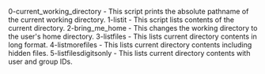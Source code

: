 0-current_working_directory - This script prints the absolute pathname of the current working directory.
1-listit - This script lists contents of the current directory.
2-bring_me_home - This changes the working directory to the user's home directory.
3-listfiles - This lists current directory contents in long format.
4-listmorefiles - This lists current directory contents including hidden files.
5-listfilesdigitsonly - This lists current directory contents with user and group IDs.
